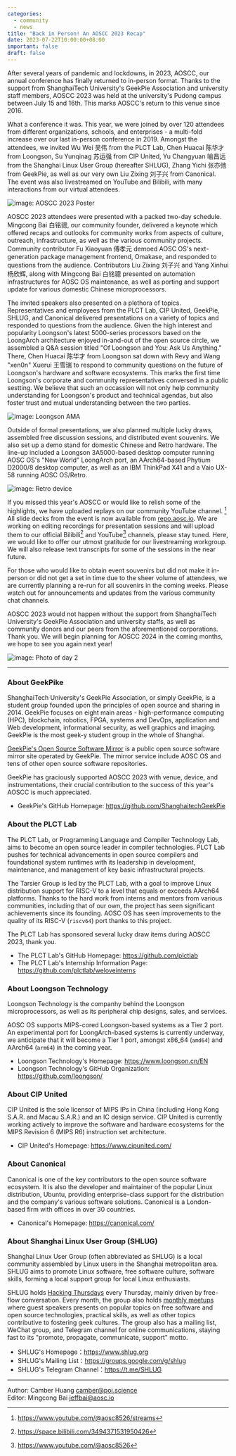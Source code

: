 ```yaml
---
categories:
  - community
  - news
title: "Back in Person! An AOSCC 2023 Recap"
date: 2023-07-22T10:00:00+08:00
important: false
draft: false
---
```


After several years of pandemic and lockdowns, in 2023, AOSCC, our annual conference has finally returned to in-person format. Thanks to the support from ShanghaiTech University's GeekPie Association and university staff members, AOSCC 2023 was held at the university's Pudong campus between July 15 and 16th. This marks AOSCC's return to this venue since 2016.

What a conference it was. This year, we were joined by over 120 attendees from different organizations, schools, and enterprises - a multi-fold increase over our last in-person conference in 2019. Amongst the attendees, we invited Wu Wei 吴伟 from the PLCT Lab, Chen Huacai 陈华才 from Loongson, Su Yunqinag 苏运强 from CIP United, Yu Changyuan 喻昌远 from the Shanghai Linux User Group (hereafter SHLUG), Zhang Yichi 张亦弛 from GeekPie, as well as our very own Liu Zixing 刘子兴 from Canonical. The event was also livestreamed on YouTube and Bilibili, with many interactions from our virtual attendees.

![image: AOSCC 2023 Poster](/assets/i/news/day_2.jpg "AOSCC 2023 Poster")

AOSCC 2023 attendees were presented with a packed two-day schedule. Mingcong Bai 白铭骢, our community founder, delivered a keynote which offered recaps and outlooks for community works from aspects of culture, outreach, infrastructure, as well as the various community projects. Community contributor Fu Xiaoyuan 傅孝元 demoed AOSC OS's next-generation package management frontend, Omakase, and responded to questions from the audience. Contributors Liu Zixing 刘子兴 and Yang Xinhui 杨欣辉, along with Mingcong Bai 白铭骢 presented on automation infrastructures for AOSC OS maintenance, as well as porting and support update for various domestic Chinese microprocessors.

The invited speakers also presented on a plethora of topics. Representatives and employees from the PLCT Lab, CIP United, GeekPie, SHLUG, and Canonical delivered presentations on a variety of topics and responded to questions from the audience. Given the high interest and popularity Loongson's latest 5000-series processors based on the LoongArch architecture enjoyed in-and-out of the open source circle, we assembled a Q&A session titled "Of Loongson and You: Ask Us Anything." There, Chen Huacai 陈华才 from Loongson sat down with Revy and Wang "xen0n" Xuerui 王雪瑞 to respond to community questions on the future of Loongson's hardware and software ecosystems. This marks the first time Loongson's corporate and community representatives conversed in a public sestting. We believe that such an occassion will not only help community understanding for Loongson's product and technical agendas, but also foster trust and mutual understanding between the two parties.

![image: Loongson AMA](/assets/i/news/loongson.jpg "Loongson AMA")

Outside of formal presentations, we also planned multiple lucky draws, assembled free discussion sessions, and distributed event souvenirs. We also set up a demo stand for domestic Chinese and Retro hardware. The line-up included a Loongson 3A5000-based desktop computer running AOSC OS's "New World" LoongArch port, an AArch64-based Phytium D2000/8 desktop computer, as well as an IBM ThinkPad X41 and a Vaio UX-58 running AOSC OS/Retro.

![image: Retro device](/assets/i/news/vaio.jpg "Sony Vaio UX-58 Running AOSC OS/Retro")

If you missed this year's AOSCC or would like to relish some of the highlights, we have uploaded replays on our community YouTube channel. [^1] All slide decks from the event is now available from [repo.aosc.io](https://repo.aosc.io/aosc-documentation/aoscc-2023/). We are working on editing recordings for presentation sessions and will upload them to our official Bilibili[^2] and YouTube[^3] channels, please stay tuned. Here, we would like to offer our utmost gratitude for our livestreaming workgroup. We will also release text transcripts for some of the sessions in the near future.

For those who would like to obtain event souvenirs but did not make it in-person or did not get a set in time due to the sheer volume of attendees, we are currently planning a re-run for all souvenirs in the coming weeks. Please watch out for announcements and updates from the various community chat channels.

AOSCC 2023 would not happen without the support from ShanghaiTech University's GeekPie Association and university staffs, as well as community donors and our peers from the aforementioned corporations. Thank you. We will begin planning for AOSCC 2024 in the coming months, we hope to see you again next year!

![image: Photo of day 2](/assets/i/news/day_2.jpg "Group Photo")

---

### About GeekPike

ShanghaiTech University's GeekPie Association, or simply GeekPie, is a student group founded upon the principles of open source and sharing in 2014. GeekPie focuses on eight main areas - high-performance computing (HPC), blockchain, robotics, FPGA, systems and DevOps, application and Web development, informational security, as well graphics and imaging. GeekPie is the most geek-y student group in the whole of Shanghai.

[GeekPie's Open Source Software Mirror](https://mirrors.shanghaitech.edu.cn/) is a public open source software mirror site operated by GeekPie. The mirror service include AOSC OS and tens of other open source software repositories.

GeekPie has graciously supported AOSCC 2023 with venue, device, and instrumentations, their crucial contribution to the success of this year's AOSCC is much appreciated.

- GeekPie's GitHub Homepage: <https://github.com/ShanghaitechGeekPie>

### About the PLCT Lab

The PLCT Lab, or Programming Language and Compiler Technology Lab, aims to become an open source leader in compiler technologies. PLCT Lab pushes for technical advancements in open source compilers and foundational system runtimes with its leadership in development, maintenance, and management of key basic infrastructural projects.

The Tarsier Group is led by the PLCT Lab, with a goal to improve Linux distribution support for RISC-V to a level that equals or exceeds AArch64 platforms. Thanks to the hard work from interns and mentors from various communities, including that of our own, the project has seen significant achievements since its founding. AOSC OS has seen improvements to the quality of its RISC-V (`riscv64`) port thanks to this project.

The PLCT Lab has sponsored several lucky draw items during AOSCC 2023, thank you.

- The PLCT Lab's GitHub Homepage: <https://github.com/plctlab>
- The PLCT Lab's Internship Information Page: <https://github.com/plctlab/weloveinterns>

### About Loongson Technology

Loongson Technology is the companhy behind the Loongson microprocessors, as well as its peripheral chip designs, sales, and services.

AOSC OS supports MIPS-cored Loongson-based systems as a Tier 2 port. An experimental port for LoongArch-based systems is currently underway, we anticipate that it will become a Tier 1 port, amongst x86_64 (`amd64`) and AArch64 (`arm64`) in the coming year.

- Loongson Technology's Homepage: <https://www.loongson.cn/EN>
- Loongson Technology's GitHub Organization: <https://github.com/loongson/>

### About CIP United

CIP United is the sole licensor of MIPS IPs in China (including Hong Kong S.A.R. and Macau S.A.R.) and an IC design service. CIP United is currently working actively to improve the software and hardware ecosystems for the MIPS Revision 6 (MIPS R6) instruction set architecture.

- CIP United's Homepage: <https://www.cipunited.com/>

### About Canonical

Canonical is one of the key contributors to the open source software ecosystem. It is also the developer and maintainer of the popular Linux distribution, Ubuntu, providing enterprise-class support for the distribution and the company's various software solutions. Canonical is a London-based firm with offices in over 30 countries.

- Canonical's Homepage: <https://canonical.com/>

### About Shanghai Linux User Group (SHLUG)

Shanghai Linux User Group (often abbreviated as SHLUG) is a local community assembled by Linux users in the Shanghai metropolitan area. SHLUG aims to promote Linux software, free software culture, software skills, forming a local support group for local Linux enthusiasts.

SHLUG holds [Hacking Thursdays](https://www.shlug.org/about/#hacking-thursday) every Thursday, mainly driven by free-flow conversation. Every month, the group also holds [monthly meetups](https://www.shlug.org/about/#%E6%9C%88%E5%BA%A6%E8%AE%B2%E5%BA%A7monthly-meetup) where guest speakers presents on popular topics on free software and open source technologies, practical skills, as well as other topics contributive to fostering geek cultures. The group also has a mailing list, WeChat group, and Telegram channel for online communications, staying fast to its "promote, propagate, communicate, support" motto.

- SHLUG's Homepage：<https://www.shlug.org>
- SHLUG's Mailing List：<https://groups.google.com/g/shlug>
- SHLUG's Telegram Channel：<https://t.me/SHLUG>

---

Author: Camber Huang <camber@poi.science>  
Editor: Mingcong Bai <jeffbai@aosc.io>

[^1]: https://www.youtube.com/@aosc8526/streams
[^2]: https://space.bilibili.com/3494371531950426
[^3]: https://www.youtube.com/@aosc8526
